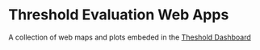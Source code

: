 # Threshold Evaluation Web Apps
A collection of web maps and plots embeded in the <a href="https://threshold.laketahoeinfo.org/">Theshold Dashboard</a>
